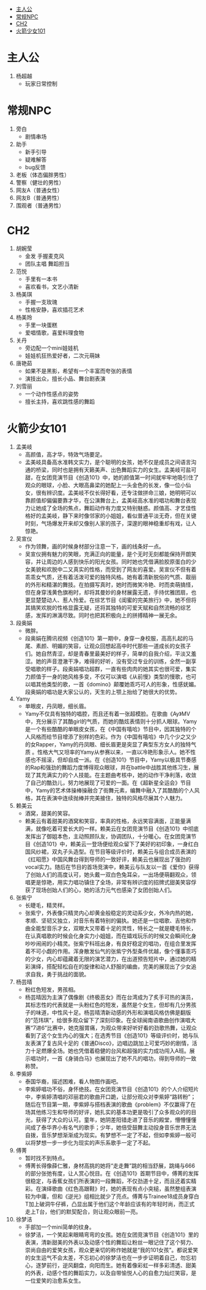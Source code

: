 <!-- TOC -->

- [主人公](#主人公)
- [常规NPC](#常规npc)
- [CH2](#ch2)
- [火箭少女101](#火箭少女101)

<!-- /TOC -->

# 主人公
1. 杨超越
    * 玩家日常控制
# 常规NPC
1. 旁白 
    * 剧情串场
2. 助手
    * 新手引导 
    * 疑难解答
    * bug反馈
3. 老板（体态偏胖男性）
4. 警察（健壮的男性）
5. 网友A（普通女性）
6. 网友B（普通男性）
7. 围观者（普通男性）

# CH2
1. 胡婉莹
    * 金发 手握麦克风
    * 团队主唱 舞蹈担当
2. 范悦
    * 手里有一本书
    * 喜欢看书，文艺小清新
3. 杨美琪
    * 手握一支玫瑰
    * 性格安静，喜欢插花艺术
4. 杨美玲
    * 手里一块蛋糕
    * 爱唱情歌，喜爱料理食物
5. 关丹
    * 旁边配一个mini娃娃机
    * 娃娃机狂热爱好者，二次元萌妹
6. 唐艳茹
    * 如果不是黑影，希望有一个丰富而夸张的表情
    * 演技出众，擅长小品、舞台剧表演
7. 刘雪丽
    * 一个动作性感点的姿势
    * 擅长主持，喜欢跳性感的舞蹈

#  火箭少女101
1. 孟美岐  
    * 高颜值，高才华，特效气场要足。
    * 孟美岐具备高水准韩文实力，是个聪明的女孩，她不仅是成员之间语言沟通的桥梁，同时也是拥有天籁美声、出色舞蹈实力的女生。孟美岐可盐可甜，在女团竞演节目《创造101》中，她的颜值第一时间就牢牢地吸引住了观众的眼球，小脸、大眼高鼻梁的她配上一头金色的长发，像一位小仙女，很有辨识度。孟美岐不仅长得好看，还专注做拼命三娘，她明明可以靠颜值却偏偏要靠才华，在公演舞台上，孟美岐高水准的唱功和舞台表现力让她成了全场的焦点，舞蹈动作有力度又特别魅惑。颜值高、才艺佳性格好的孟美岐，静下来时像邻家的小姐姐，看似普通平淡无奇，但在关键时刻，气场爆发开来却又像别人家的孩子，深邃的眼神稳重却有戏，让人惊艳。      
2. 吴宣仪
    * 作为领舞，画的时候身材部分注意一下，画的线条好一点。
    * 吴宣仪拥有魅力的笑眼，充满正向的能量，是个无时无刻都能保持开朗笑容，并让周边的人感到快乐的阳光女孩。同时她也凭借满脸胶原蛋白的少女美貌和欢脱中二又真实的性格，而受到了网友的喜爱。吴宣仪不但有着乖乖女气质，还有着活泼可爱的独特风格。她有着清新脱俗的气质、靓丽的外形和精湛的舞技。在拍摄写真时，她时而微笑冷艳、时而卖萌搞怪，但在身穿浅黄色旗袍时，却将其曼妙的身材展露无遗，手持优雅团扇，也更显楚楚动人、惹人怜爱。在综艺节目《闺蜜的完美旅行》中，她不但将其搞笑欢脱的性格显露无疑，还将其独特的可爱天赋和自然流畅的综艺感，发挥的淋漓尽致。同时也把其积极向上的拼搏精神一展无余。
3. 段奥娟
    * 微胖。
    * 段奥娟在腾讯视频《创造101》第一期中，身穿一身校服，高高扎起的马尾、素颜、明媚的笑容，让观众回想起高中时代那些一道成长的女孩子们。她自然青涩，却是青春里最美好的样子，简单的自我介绍，平淡又羞涩。她的声音澄澈干净，难得的好听，没有受过专业的训练，全然一副享受唱歌的样子。段奥娟唱功超群，一直有些肉肉的她其实也很可爱，集实力颜值于一身的她风格多变，不仅可以演唱《从前慢》类型的慢歌，也可以唱其他类型的歌，一首《domino》颠覆她乖巧可人的形象，性感妩媚。段奥娟的唱功是大家公认的，天生的上颚上抬给了她很大的优势。
4. Yamy
    * 单眼皮，丹凤眼，细长眉。
    * Yamy不仅具有独特的唱腔，而且还有着一张超模脸。在歌曲《Ay》MV中，充分展示了其酷girl的气质，而她的酷炫表情则十分抓人眼球。Yamy是一个有些酷酷的单眼皮女孩，在《中国有嘻哈》节目中，因其独特的个人风格而给节目增添了别样的色彩。作为《中国有嘻哈》中几个少之又少的女Rapper，Yamy的丹凤眼、细长眉更是突显了典型东方女人的独特气质 。性格大气又坦率的Yamy从参赛以来，一直以冷艳形象示人。她不性感也不摇滚，但却自成一派。在《创造101》节目中，Yamy以极具节奏感的Rap和强劲的舞蹈力度博得观众眼球，并在battle中战胜其他练习生，展现了其充满实力的个人技能。在主题曲考核中，她的动作干净利落，收敛了自己的酷劲儿，努力地展现了可爱的一面。在《超新星全运会》节目中，Yamy的艺术体操棒操融合了街舞元素，编舞中融入了其酷酷的个人风格，其在表演中连续抛棒并完美接住，独特的风格尽展其个人魅力。
5. 赖美云
    * 酒窝，甜美的笑容。
    * 赖美云有着甜美的酒窝和笑容，率真的性格，永远笑容满面，正能量满满，就像吃着可爱长大的一样。赖美云在女团竞演节目《创造101》中彻底发挥出了御姐本色，主动照顾队友，协调团队，十分暖心。在女团竞演节目《创造101》中，赖美云一登场便给观众留下了美好的初印象，一身红白国风纱裙，双丸子头造型。在节目等级评价时，赖美云与组合成员表演的《红昭愿》中国风舞台得到导师的一致好评，赖美云也展现出了强劲的vocal实力。随后在节目的首场竞演中，赖美云与队友以一首《爱你》获得了创始人们的高度认可，她头戴一双白色兔耳朵，一出场便萌翻观众，领唱更是惊艳，用实力唱功镇住了全场，非常有辨识度的招牌式甜美笑容俘获了现场创始人们的心，她的活力元气也感染了女团创始人们。
6. 张紫宁
    * 长睫毛，精灵样。
    * 张紫宁，外表像只精灵内心却黄金般稳定的灵动系少女，外冷内热的她，孝顺、坚韧又独立，对音乐有着特别的偏执。她还是一位唱歌、吉他和作曲全能型音乐才女，双眼大又带着十足的灵性，特长之一就是睫毛特长，在认真唱歌的时候会化身实力小姐姐，而在嬉戏玩乐的时候又会瞬间化身吵吵闹闹的小精灵。张紫宁科班出身，有良好稳定的唱功，在组合里发挥着不可小觑的作用。浑身散发仙气的张紫宁外型条件优越，像个懂事乖巧的少女，内心却蕴藏着无限的演艺潜力，在出道预告短片中，通过她的精彩演绎，搭配轻松自在的旋律和动人舒服的编曲，完美的展现出了少女追求自我，勇于挑战的面貌。
7. 杨芸晴
    * 粉红色短发，男孩相。
    * 杨芸晴因为主演了偶像剧《终极恶女》而在台湾成为了炙手可热的演员，其标志性的代表就是一头粉红色的短发，虽然是个女生，但却有几分男孩子的味道，中性风十足。杨芸晴清新动感的外形和演唱风格仿佛是翻版的“范玮琪”，给很多观众留下了深刻印象。在全球闽南语歌曲创作演唱大赛“7进6”比赛中，她克服胃痛，为观众带来好听好看的劲歌热舞，让观众看到了这个女生内心的强大；在选秀节目《创造101》等级评价时，她与队友表演了复古风十足的《普通Disco》，边唱边跳加上可爱巧妙的剧情，活力十足燃爆全场。她也凭借着稳健的台风和超强的实力成功闯入A班。展示唱功时，一首《身骑白马》也展现出了她不凡的唱功，得到导师的一致称赞。
8. 李紫婷
    * 泰国华裔，描述困难，看人物图作画吧。
    * 李紫婷唱功不俗，身怀绝技。在女团竞演节目《创造101》的个人介绍短片中，李紫婷清唱的邓丽君的歌曲开口跪，让部分观众对李紫婷“路转粉”；随后在节目第一期，李紫婷与搭档表演的歌曲《problem》不仅赢得了在场其他练习生和导师的好评，她扎实的基本功更是吸引了众多观众的的目光，获得了大众的认可。童年，她阴差阳错走进了音乐的殿堂，懵懵懂懂间成了泰华界小有名气的歌手；少年，她倍受鼓舞主动投身音乐世界无法自拨，音乐梦想渐渐成为现实。有梦想不一定了不起，但如李紫婷一般可以将梦想一步一步化为现实的声乐系歌手一定了不起。
9. 傅菁
    * 暂时找不到特点。
    * 傅菁长得像薛仁雅，身材高挑的她将“走走舞”跳的相当舒展，跳绳与666的部分张弛有度，让人赏心悦目。在《创造101》首期节目中，傅菁的发挥很稳定，与香蕉女孩们所表演的一段舞蹈，不仅劲道十足，而且还着实精彩。在演绎歌曲《红色高跟鞋》时，她的表现有点小突槌，虽然整组表演较为中庸，但和《逆光》组相比就少了亮点。傅菁与Trainee18成员身穿白T加上破洞牛仔裤，凸显出属于他们这个年龄应该有的年轻时尚，而正式走上T台，他们的默契配合，则让观众眼前一亮。
10. 徐梦洁
    * 手部加一个mini简单的纹身。
    * 徐梦洁，一个笑起来眼睛弯弯的女孩。她在女团竞演节目《创造101》里的表演，清新甜美的外表以及动感个性的舞蹈让粉丝一眼记住了这个努力、崇尚自由的爱笑女孩，观众更亲切的称作她就是“我的101女孩”。都说爱笑的女生运气不会太差，不忘初心的徐梦洁也在一步步证明着自己，勿忘初心，逐梦前行，逆风翻盘，向阳而生。她有着像彩虹一样多彩清透、甜美的外表，动感个性的舞蹈实力，以及自带愉悦人心的自愈力灿烂笑容，是一位爱笑的治愈系女生。
